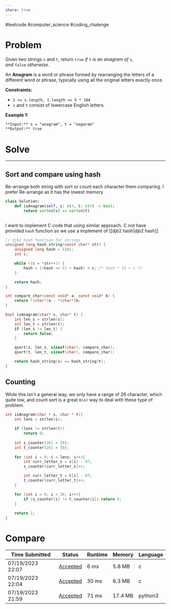 ```yaml
---
share: true
---
```

#leetcode #computer_science #coding_chalenge

# Problem

Given two strings `s` and `t`, return `true` _if_ `t` _is an anagram of_ `s`_, and_ `false` _otherwise_.

An **Anagram** is a word or phrase formed by rearranging the letters of a different word or phrase, typically using all the original letters exactly once.

**Constraints:**

- `1 <= s.length, t.length <= 5 * 104`
- `s` and `t` consist of lowercase English letters.

**Example 1:**
```markdown
**Input:** s = "anagram", t = "nagaram"
**Output:** true
```

# Solve
---
## Sort and compare using hash
Re-arrange both string with sort or count each character them comparing.
I prefer Re-arrange as it has the lowest memory

```python
class Solution:
    def isAnagram(self, s: str, t: str) -> bool:
        return sorted(s) == sorted(t)
        
```

I want to implement C code that using similar approach. C not have provided `hash` function so we use a implement of [[djb2 hash|djb2 hash]]
```c
// djb2 hash function for strings
unsigned long hash_string(const char* str) {
    unsigned long hash = 5381;
    int c;

    while ((c = *str++)) {
        hash = ((hash << 5) + hash) + c; /* hash * 33 + c */
    }

    return hash;
}

int compare_char(const void* a, const void* b) {
    return *(char*)a - *(char*)b;
}

bool isAnagram(char* s, char* t) {
    int len_s = strlen(s);
    int len_t = strlen(t);
    if (len_s != len_t) {
        return false;
    }

    qsort(s, len_s, sizeof(char), compare_char);
    qsort(t, len_t, sizeof(char), compare_char);

    return hash_string(s) == hash_string(t);
}
```

## Counting
While this isn't a general way, we only have a range of 26 character, which quite low, and count sort is a great `O(n)` way to deal with these type of problem.

```c
int isAnagram(char * s, char * t){
    int lens = strlen(s);
    
    if (lens != strlen(t)) 
        return 0;
    
    int s_counter[26] = {0};
    int t_counter[26] = {0};
    
    for (int i = 0; i < lens; i++){
        int curr_letter_s = s[i] - 97;
        s_counter[curr_letter_s]++;

        int curr_letter_t = t[i] - 97;
        t_counter[curr_letter_t]++;
    }

    for (int i = 0; i < 26; i++){
        if (s_counter[i] != t_counter[i]) return 0;
    }
    
    return 1;
}
```

# Compare

|Time Submitted|Status|Runtime|Memory|Language|
|---|---|---|---|---|
|07/19/2023 22:07|[Accepted](https://leetcode.com/submissions/detail/998549627/)|6 ms|5.8 MB|c|
|07/19/2023 22:04|[Accepted](https://leetcode.com/submissions/detail/998547255/)|30 ms|6.3 MB|c|
|07/19/2023 21:59|[Accepted](https://leetcode.com/submissions/detail/998543603/)|71 ms|17.4 MB|python3|